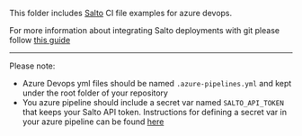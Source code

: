 This folder includes [Salto](https://www.salto.io/) CI file examples for azure devops. 

For more information about integrating Salto deployments with git please follow [this guide](https://help.salto.io/en/articles/7182069-integrating-pull-requests-and-automating-with-salto)

___

Please note:
- Azure Devops yml files should be named `.azure-pipelines.yml` and kept under the root folder of your repository
- You azure pipeline should include a secret var named `SALTO_API_TOKEN` that keeps your Salto API token. Instructions for defining a secret var in your azure pipeline can be found [here](https://learn.microsoft.com/en-us/azure/devops/pipelines/process/set-secret-variables?view=azure-devops&tabs=yaml%2Cbash)